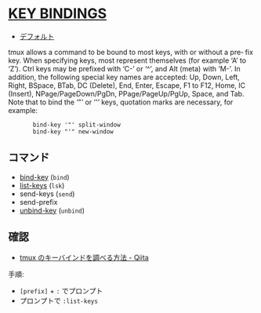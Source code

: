 
# [KEY BINDINGS](http://man7.org/linux/man-pages/man1/tmux.1.html#KEY_BINDINGS)

- [デフォルト](../default_key_bindings)

tmux allows a command to be bound to most keys, with or without a pre‐
fix key.  When specifying keys, most represent themselves (for example
‘A’ to ‘Z’).  Ctrl keys may be prefixed with ‘C-’ or ‘^’, and Alt
(meta) with ‘M-’.  In addition, the following special key names are
accepted: Up, Down, Left, Right, BSpace, BTab, DC (Delete), End, Enter,
Escape, F1 to F12, Home, IC (Insert), NPage/PageDown/PgDn,
PPage/PageUp/PgUp, Space, and Tab.  Note that to bind the ‘"’ or ‘'’
keys, quotation marks are necessary, for example:

           bind-key '"' split-window
           bind-key "'" new-window

## コマンド

- [bind-key](bind-key.md) (`bind`)
- [list-keys](list-keys.md) (`lsk`)
- send-keys (`send`)
- send-prefix
- [unbind-key](unbind-key.md)  (`unbind`)

## 確認

- [tmux のキーバインドを調べる方法 - Qiita](https://qiita.com/catatsuy/items/5c80ff1f15bb226640eb)

手順:

- `[prefix]` + `:` でプロンプト
- プロンプトで `:list-keys`
